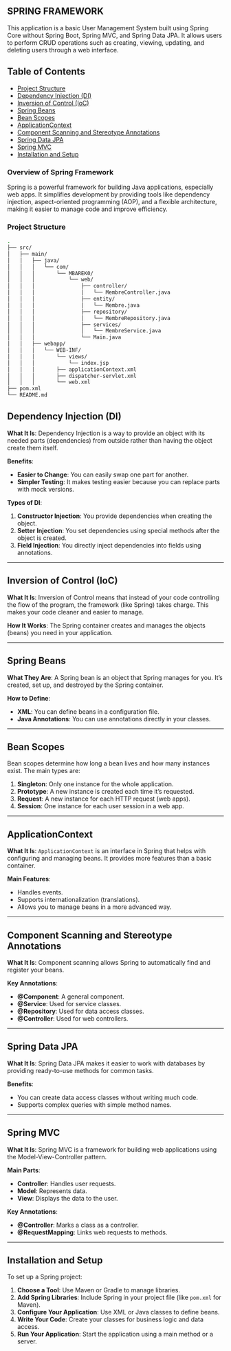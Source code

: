 ## SPRING FRAMEWORK

This application is a basic User Management System 
built using Spring Core without Spring Boot, 
Spring MVC, and Spring Data JPA. It allows users to perform CRUD operations 
such as creating, viewing, updating, and deleting users through a web interface.

## Table of Contents
- [Project Structure](#project-structure)
- [Dependency Injection (DI)](#dependency-injection-di)
- [Inversion of Control (IoC)](#inversion-of-control-ioc)
- [Spring Beans](#spring-beans)
- [Bean Scopes](#bean-scopes)
- [ApplicationContext](#applicationcontext)
- [Component Scanning and Stereotype Annotations](#component-scanning-and-stereotype-annotations)
- [Spring Data JPA](#spring-data-jpa)
- [Spring MVC](#spring-mvc)
- [Installation and Setup](#installation-and-setup)

### Overview of Spring Framework
Spring is a powerful framework for building Java applications, especially web apps. It simplifies development by providing tools like dependency injection, aspect-oriented programming (AOP), and a flexible architecture, making it easier to manage code and improve efficiency.
### Project Structure
```sh
.
├── src/
│   ├── main/
│   │   ├── java/
│   │   │   └── com/
│   │   │       └── MBAREK0/
│   │   │           └── web/
│   │   │               ├── controller/
│   │   │               │   └── MembreController.java
│   │   │               ├── entity/
│   │   │               │   └── Membre.java
│   │   │               ├── repository/
│   │   │               │   └── MembreRepository.java
│   │   │               ├── services/
│   │   │               │   └── MembreService.java
│   │   │               └── Main.java
│   │   ├── webapp/
│   │   │   └── WEB-INF/
│   │   │       └── views/
│   │   │           └── index.jsp
│   │   │       ├── applicationContext.xml
│   │   │       ├── dispatcher-servlet.xml
│   │   │       └── web.xml
├── pom.xml
└── README.md
```

## Dependency Injection (DI)
**What It Is**: Dependency Injection is a way to provide an object with its needed parts (dependencies) from outside rather than having the object create them itself.

**Benefits**:
- **Easier to Change**: You can easily swap one part for another.
- **Simpler Testing**: It makes testing easier because you can replace parts with mock versions.

**Types of DI**:
1. **Constructor Injection**: You provide dependencies when creating the object.
2. **Setter Injection**: You set dependencies using special methods after the object is created.
3. **Field Injection**: You directly inject dependencies into fields using annotations.

---

## Inversion of Control (IoC)
**What It Is**: Inversion of Control means that instead of your code controlling the flow of the program, the framework (like Spring) takes charge. This makes your code cleaner and easier to manage.

**How It Works**: The Spring container creates and manages the objects (beans) you need in your application.

---

## Spring Beans
**What They Are**: A Spring bean is an object that Spring manages for you. It’s created, set up, and destroyed by the Spring container.

**How to Define**:
- **XML**: You can define beans in a configuration file.
- **Java Annotations**: You can use annotations directly in your classes.

---

## Bean Scopes
Bean scopes determine how long a bean lives and how many instances exist. The main types are:

1. **Singleton**: Only one instance for the whole application.
2. **Prototype**: A new instance is created each time it’s requested.
3. **Request**: A new instance for each HTTP request (web apps).
4. **Session**: One instance for each user session in a web app.

---

## ApplicationContext
**What It Is**: `ApplicationContext` is an interface in Spring that helps with configuring and managing beans. It provides more features than a basic container.

**Main Features**:
- Handles events.
- Supports internationalization (translations).
- Allows you to manage beans in a more advanced way.

---

## Component Scanning and Stereotype Annotations
**What It Is**: Component scanning allows Spring to automatically find and register your beans.

**Key Annotations**:
- **@Component**: A general component.
- **@Service**: Used for service classes.
- **@Repository**: Used for data access classes.
- **@Controller**: Used for web controllers.

---

## Spring Data JPA
**What It Is**: Spring Data JPA makes it easier to work with databases by providing ready-to-use methods for common tasks.

**Benefits**:
- You can create data access classes without writing much code.
- Supports complex queries with simple method names.

---

## Spring MVC
**What It Is**: Spring MVC is a framework for building web applications using the Model-View-Controller pattern.

**Main Parts**:
- **Controller**: Handles user requests.
- **Model**: Represents data.
- **View**: Displays the data to the user.

**Key Annotations**:
- **@Controller**: Marks a class as a controller.
- **@RequestMapping**: Links web requests to methods.

---

## Installation and Setup
To set up a Spring project:

1. **Choose a Tool**: Use Maven or Gradle to manage libraries.
2. **Add Spring Libraries**: Include Spring in your project file (like `pom.xml` for Maven).
3. **Configure Your Application**: Use XML or Java classes to define beans.
4. **Write Your Code**: Create your classes for business logic and data access.
5. **Run Your Application**: Start the application using a main method or a server.
